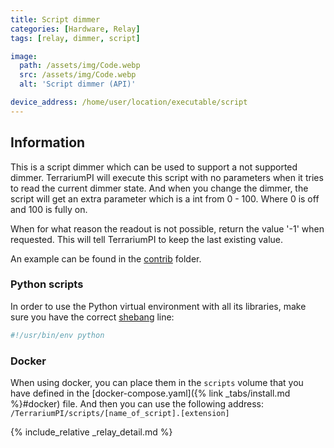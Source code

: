```yaml
---
title: Script dimmer
categories: [Hardware, Relay]
tags: [relay, dimmer, script]

image:
  path: /assets/img/Code.webp
  src: /assets/img/Code.webp
  alt: 'Script dimmer (API)'

device_address: /home/user/location/executable/script
---
```


## Information

This is a script dimmer which can be used to support a not supported dimmer.
TerrariumPI will execute this script with no parameters when it tries to read
the current dimmer state. And when you change the dimmer, the script will get an
extra parameter which is a int from 0 - 100. Where 0 is off and 100 is fully on.

When for what reason the readout is not possible, return the value '-1' when
requested. This will tell TerrariumPI to keep the last existing value.

An example can be found in the
[contrib](https://github.com/theyosh/TerrariumPI/blob/4.x.y.z/contrib/external_switch.py)
folder.

### Python scripts

In order to use the Python virtual environment with all its libraries, make sure
you have the correct [shebang](<https://en.wikipedia.org/wiki/Shebang_(Unix)>)
line:

```bash
#!/usr/bin/env python
```

### Docker

When using docker, you can place them in the `scripts` volume that you have
defined in the [docker-compose.yaml]({% link _tabs/install.md %}#docker) file.
And then you can use the following address:
`/TerrariumPI/scripts/[name_of_script].[extension]`

{% include_relative _relay_detail.md %}
